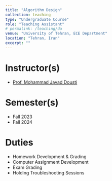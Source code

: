 ```yaml
---
title: "Algorithm Design"
collection: teaching
type: "Undergraduate Course"
role: "Teaching Assistant"
# permalink: /teaching/da
venue: "University of Tehran, ECE Department"
location: "Tehran, Iran"
excerpt: ""
---
```


Instructor(s)
======

- [Prof. Mohammad Javad Dousti](https://scholar.google.com/citations?user=EGv2ij0AAAAJ&hl=en)

Semester(s)
======

- Fall 2023
- Fall 2024

Duties
======

- Homework Development & Grading
- Computer Assignment Development
- Exam Grading
- Holding Troubleshooting Sessions